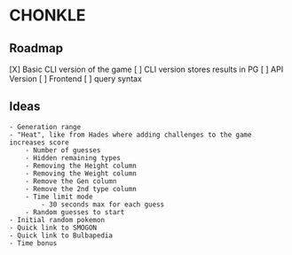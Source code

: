 # CHONKLE

## Roadmap
  [X] Basic CLI version of the game
  [ ] CLI version stores results in PG
  [ ] API Version
  [ ] Frontend
  [ ] query syntax

## Ideas
    - Generation range
    - "Heat", like from Hades where adding challenges to the game increases score
        - Number of guesses
        - Hidden remaining types
        - Removing the Height column
        - Removing the Weight column
        - Remove the Gen column
        - Remove the 2nd type column
        - Time limit mode
            - 30 seconds max for each guess
        - Random guesses to start
    - Initial random pokemon
    - Quick link to SMOGON
    - Quick link to Bulbapedia
    - Time bonus